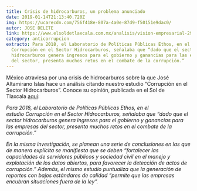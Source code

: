 ```yaml
---
title: Crisis de hidrocarburos, un problema anunciado
date: 2019-01-14T21:13:40.720Z
img: https://ucarecdn.com/756f418e-807a-4a0e-87d9-f50151e9dac0/
autor: JOSE DELETE
link: https://www.elsoldetlaxcala.com.mx/analisis/vision-empresarial-2919574.html
category: anticorrupcion
extracto: Para 2018, el Laboratorio de Políticas Públicas Ethos, en el estudio
  Corrupción en el Sector Hidrocarburos, señalaba que “dado que el sector
  hidrocarburos genera ingresos para el gobierno y ganancias para las empresas
  del sector, presenta muchos retos en el combate de la corrupción.”
---
```

México atraviesa por una crisis de hidrocarburos sobre la que José Altamirano Islas hace un análisis citando nuestro estudio “Corrupción en el Sector Hidrocarburos”. Conoce su opinión, publicada en el Sol de Tlaxcala [aquí](https://bit.ly/2SlbrFH): 

*Para 2018, el Laboratorio de Políticas Públicas Ethos, en el estudio Corrupción en el Sector Hidrocarburos, señalaba que “dado que el sector hidrocarburos genera ingresos para el gobierno y ganancias para las empresas del sector, presenta muchos retos en el combate de la corrupción.”*

*En la misma investigación, se planean una serie de conclusiones en las que de manera explícita se manifiesta que se deben “fortalecer las capacidades de servidores públicos y sociedad civil en el manejo y explotación de los datos abiertos, para favorecer la detección de actos de corrupción.” Además, el mismo estudio puntualiza que la generación de reportes con bajos estándares de calidad “permite que las empresas encubran situaciones fuera de la ley”.*